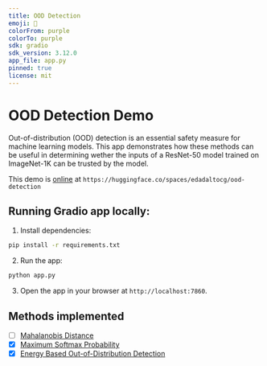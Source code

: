 ```yaml
---
title: OOD Detection
emoji: 🧐
colorFrom: purple
colorTo: purple
sdk: gradio
sdk_version: 3.12.0
app_file: app.py
pinned: true
license: mit
---
```


# OOD Detection Demo

Out-of-distribution (OOD) detection is an essential safety measure for machine learning models. This app demonstrates how these methods can be useful in determining wether the inputs of a ResNet-50 model trained on ImageNet-1K can be trusted by the model.

This demo is [online](https://huggingface.co/spaces/edadaltocg/ood-detection) at `https://huggingface.co/spaces/edadaltocg/ood-detection`

## Running Gradio app locally:

1. Install dependencies:

```bash
pip install -r requirements.txt
```

2. Run the app:

```bash
python app.py
```

3. Open the app in your browser at `http://localhost:7860`.

## Methods implemented

- [ ] [Mahalanobis Distance](https://arxiv.org/abs/1807.03888)
- [x] [Maximum Softmax Probability](https://arxiv.org/abs/1610.02136)
- [x] [Energy Based Out-of-Distribution Detection](https://arxiv.org/abs/2010.03759)